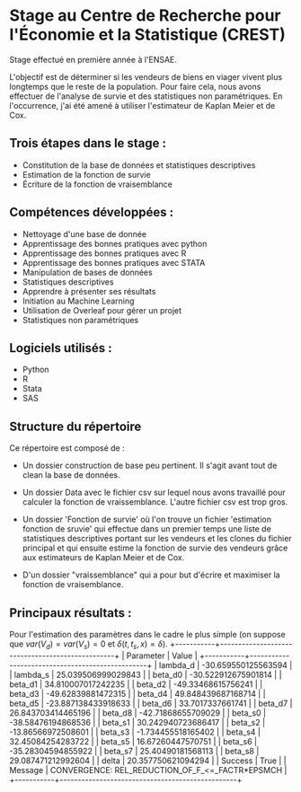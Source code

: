 # Stage au Centre de Recherche pour l'Économie et la Statistique (CREST)

Stage effectué en première année à l'ENSAE.

L'objectif est de déterminer si les vendeurs de biens en viager vivent plus longtemps que le reste de la population. 
Pour faire cela, nous avons effectuer de l'analyse de survie et des statistiques non paramétriques. En l'occurrence, j'ai été amené à utiliser l'estimateur de Kaplan Meier et de Cox. 

## Trois étapes dans le stage : 
- Constitution de la base de données et statistiques descriptives 
- Estimation de la fonction de survie 
- Écriture de la fonction de vraisemblance 

## Compétences développées :  
- Nettoyage d'une base de donnée
- Apprentissage des bonnes pratiques avec python
- Apprentissage des bonnes pratiques avec R
- Apprentissage des bonnes pratiques avec STATA
- Manipulation de bases de données
- Statistiques descriptives
- Apprendre à présenter ses résultats
- Initiation au Machine Learning
- Utilisation de Overleaf pour gérer un projet
- Statistiques non paramétriques 

## Logiciels utilisés : 
- Python 
- R 
- Stata
- SAS 

## Structure du répertoire
Ce répertoire est composé de : 

- Un dossier construction de base peu pertinent. Il s'agit avant tout de clean la base de données. 

- Un dossier Data avec le fichier csv sur lequel nous avons travaillé pour calculer la fonction de vraissemblance. L'autre fichier csv est trop gros. 

- Un dossier 'Fonction de survie' où l'on trouve un fichier 'estimation fonction de sruvie' qui effectue dans un premier temps une liste de statistiques descriptives portant sur les vendeurs et les clones du fichier principal et qui ensuite estime la fonction de survie des vendeurs grâce aux estimateurs de Kaplan Meier et de Cox. 

- D'un dossier "vraissemblance" qui a pour but d'écrire et maximiser la fonction de vraisemblance.

## Principaux résultats : 
Pour l'estimation des paramètres dans le cadre le plus simple (on suppose que $var(V_d)=var(V_s)=0$ et $\delta(t,t_s,x)=\delta$).
+-----------+-------------------------------------------------+
| Parameter |                      Value                      |
+-----------+-------------------------------------------------+
|  lambda_d |               -30.659550125563594               |
|  lambda_s |                25.039506999029843               |
|  beta_d0  |               -30.522912675901814               |
|  beta_d1  |                34.810007017242235               |
|  beta_d2  |                -49.33468615756241               |
|  beta_d3  |                -49.62839881472315               |
|  beta_d4  |                49.848439687168714               |
|  beta_d5  |               -23.887138433918633               |
|  beta_d6  |                 33.7017337661741                |
|  beta_d7  |                26.843703414465196               |
|  beta_d8  |                -42.71868655709029               |
|  beta_s0  |                -38.58476194868536               |
|  beta_s1  |                30.242940723686417               |
|  beta_s2  |                -13.86566972508601               |
|  beta_s3  |                -1.734455518165402               |
|  beta_s4  |                32.45084254283722                |
|  beta_s5  |                16.67260447570751                |
|  beta_s6  |                -35.28304594855922               |
|  beta_s7  |                25.40490181568113                |
|  beta_s8  |                29.087471212992604               |
|   delta   |                20.357750621094294               |
|  Success  |                       True                      |
|  Message  | CONVERGENCE: REL_REDUCTION_OF_F_<=_FACTR*EPSMCH |
+-----------+-------------------------------------------------+
